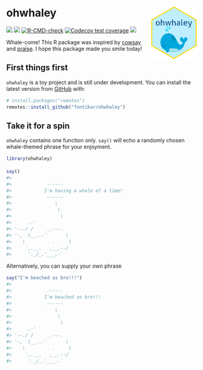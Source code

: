 
<!-- README.md is generated from README.Rmd. Please edit that file -->

# ohwhaley <img src="inst/figures/imgfile.png" align="right" alt="" width="120" />

<!-- badges: start -->

[![](https://img.shields.io/badge/devel%20version-1.0.0-blue.svg)](https://github.com/fontikar/ohwhaley)
[![](https://img.shields.io/badge/lifecycle-experimental-orange.svg)](https://lifecycle.r-lib.org/articles/stages.html#experimental)
[![R-CMD-check](https://github.com/fontikar/ohwhaley/actions/workflows/R-CMD-check.yaml/badge.svg)](https://github.com/fontikar/ohwhaley/actions/workflows/R-CMD-check.yaml)
[![Codecov test
coverage](https://codecov.io/gh/fontikar/ohwhaley/branch/master/graph/badge.svg)](https://app.codecov.io/gh/fontikar/ohwhaley?branch=master)
[![](https://app.codecov.io/gh/fontikar/ohwhaley/branch/gha/graph/badge.svg)](https://app.codecov.io/gh/fontikar/ohwhaley)
<!-- badges: end -->

Whale-come! This R package was inspired by
[cowsay](https://github.com/sckott/cowsay) and
[praise](https://github.com/rladies/praise). I hope this package made
you smile today!

## First things first

`ohwhaley` is a toy project and is still under development. You can
install the latest version from [GitHub](https://github.com/) with:

``` r
# install.packages("remotes")
remotes::install_github("fontikar/ohwhaley")
```

## Take it for a spin

`ohwhaley` contains one function only. `say()` will echo a randomly
chosen whale-themed phrase for your enjoyment.

``` r
library(ohwhaley)
 
say() 
#> 
#>             ------ 
#>            I'm having a whale of a time! 
#>             ------ 
#>                \   
#>                 \  
#>                  \
#>      .-'
#> '--./ /     _.---.
#> '-,  (__..-`       \
#>    \          .     |
#>     `,.__.   ,__.--/
#>      '._/_.'___.-`
```

Alternatively, you can supply your own phrase

``` r
say("I'm beached as bro!!!")
#> 
#>             ------ 
#>            I'm beached as bro!!! 
#>             ------ 
#>                \   
#>                 \  
#>                  \
#>      .-'
#> '--./ /     _.---.
#> '-,  (__..-`       \
#>    \          .     |
#>     `,.__.   ,__.--/
#>      '._/_.'___.-`
```
